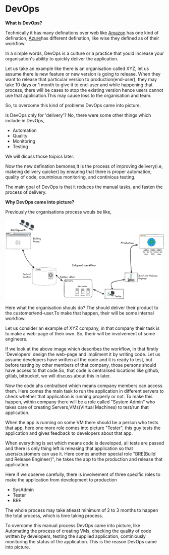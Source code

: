 # DevOps

**What is DevOps?**

Technically it has many definations over web like [Amazon](https://aws.amazon.com/devops/) has one kind of defination,
[Azure](https://learn.microsoft.com/en-us/azure/devops/?view=azure-devops)has different defination, like wise they defined as of their workflow.

In a simple words, DevOps is a culture or a practice that yould increase your organisation's ability to quickly deliver the application.

Let us take an example like there is an organisation called XYZ, let us assume there is new feature or new version is going to release.
When they want to release that particular version to production(end-user), they may take 10 days or 1 month to give it to end-user and while happening that process,
there will be cases to stop the existing version hence users cannot use that application.This may cause loss to the organisation and team.

So, to overcome this kind of problems DevOps came into picture.

Is DevOps only for 'delivery'? No, there were some other things which include in DevOps,
- Automation
- Quality
- Monitoring
- Testing

We will dicuss those toipics later.

Now the new defination bemones,It is the process of improving delivery(i.e, makeing delivery quicker) by ensuring that there is proper automation, quality of code, countnious monitoring, and continious testing.

The main goal of DevOps is that it reduces the manual tasks, and fasten the process of delivery.

**Why DevOps came into picture?**

Previously the organisations process wouls be like,

![image](https://github.com/shivaabhishek07/DevOps/blob/0e64264866d52eb964462ac6126d1a80a88623a3/images/basic-workflow.png)

Here what the organisation shouls do? The should deliver their product to the customer/end-user.To make that happen, their will be some internal workflow.

Let us consider an example of XYZ company, in that company their task is to make a web-page of their own. So, therir will be involvement of some engineers.

If we look at the above image which describes the workflow, In that firstly 'Developers' design the web-page and impliment it by writing code. Let us assume developers have written all the code and it is ready to test, but before testing by other members of that company, those persons should have access to that code.So, that code is centralised locations like github, gitlab, bitbucket, we will discuss about this in later.

Now the code ahs centralised which means company members can access them. Here comes the main task to run the application in different servers to check whether that application is running properly or not. To make this happen, within company there will be a role called "System Admin" who takes care of creating Servers,VMs(Virtual Machines) to test/run that application.

When the app is running on some VM there should be a person who tests that app, here one more role comes into picture "Tester", this guy tests the application and gives feedback to developers about that app.

When everything is set which means code is developed, all tests are passed and there is only thing left is releasing that application so that users/customers can use it. Here comes another special role "BRE(Build and Release Engineer)", he takes the app to the production and release that application.

Here if we observe carefully, there is involvement of three specific roles to make the application from development to production

- SysAdmin
- Tester
- BRE

The whole process may take atleast minimum of 2 to 3 months to happen the total process, which is time taking process.

To overcome this manual process DevOps came into picture, like Automating the process of creating VMs, checking the quality of code written by developers, testing the supplied application, continiously monitoring the status of the application. This is the reason DevOps came into picture. 
